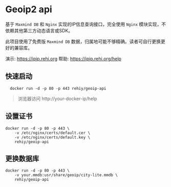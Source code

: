 # Geoip2 api

基于 `Maxmind DB` 和 `Nginx` 实现的IP信息查询接口，完全使用 `Nginx` 模块实现，不依赖其他第三方动态语言或SDK。

此项目使用了免费版 `Maxmind DB` 数据，归属地可能不够精确。读者可自行更换更好的兼容库。

演示: https://ipip.rehi.org
帮助: https://ipip.rehi.org/help

## 快速启动

```
  docker run -d -p 80 -p 443 rehiy/geoip-api
```

> 浏览器访问 http://your-docker-ip/help

## 设置证书

```
docker run -d -p 80 -p 443 \
    -v /etc/nginx/certs/default.cer \
    -v /etc/nginx/certs/default.key \
    rehiy/geoip-api
```

## 更换数据库

```
docker run -d -p 80 -p 443 \
    -v your.mmdb:usr/share/geoip/city-lite.mmdb \
    rehiy/geoip-api
```

